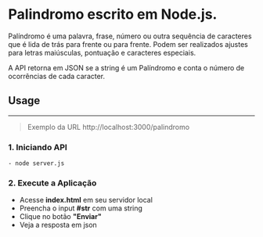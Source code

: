 # Palindromo escrito em Node.js.

Palíndromo é uma palavra, frase, número ou outra sequência de caracteres que é lida de trás para frente ou para frente. 
Podem ser realizados ajustes para letras maiúsculas, pontuação e caracteres especiais.

A API retorna em JSON se a string é um Palíndromo e conta o número de ocorrências de cada caracter.

## Usage
----
>Exemplo da URL http://localhost:3000/palindromo

### 1. Iniciando API
    - node server.js

### 2. Execute a Aplicação
- Acesse **index.html** em seu servidor local
- Preencha o input **#str** com uma string
- Clique no botão **"Enviar"**
- Veja a resposta em json
